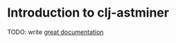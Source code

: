# Introduction to clj-astminer

TODO: write [great documentation](http://jacobian.org/writing/what-to-write/)
